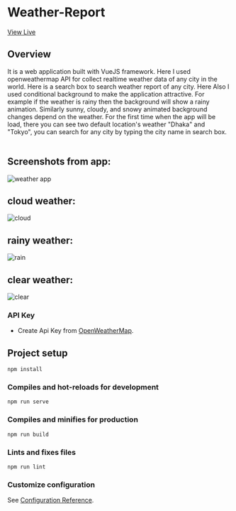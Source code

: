 # Weather-Report
[View Live](https://mursalinir.github.io/Weathear-Report/)
## Overview
It is a web application built with VueJS framework. Here I used openweathermap API for collect realtime weather data of any city in the world. Here is a search box to search weather report of any city. Here Also I used conditional background to make the application attractive. For example if the weather is rainy then the background will show a rainy animation. Similarly sunny, cloudy, and snowy animated background changes depend on the weather. For the first time when the app will be load, there you can see two default location's weather "Dhaka" and "Tokyo", you can search for any city by typing the city name in search box.
<br/>
<br/>
## Screenshots from app:
![weather app](https://user-images.githubusercontent.com/7901643/175764374-6611e6dc-5116-49a4-b9c9-96183d6a4582.gif)

## cloud weather:

![cloud](https://user-images.githubusercontent.com/7901643/175646031-7527769d-912a-4830-be95-1c37b4ce2fae.jpg)

## rainy weather:

![rain](https://user-images.githubusercontent.com/7901643/175646089-8e572bc7-7ff1-4295-9eba-107266116f0e.jpg)

## clear weather:

![clear](https://user-images.githubusercontent.com/7901643/175646230-0e84962a-2d0b-49db-99ab-11b265252e9b.jpg)

### API Key
- Create Api Key from [OpenWeatherMap](https://openweathermap.org). 



## Project setup
```
npm install
```

### Compiles and hot-reloads for development
```
npm run serve
```

### Compiles and minifies for production
```
npm run build
```

### Lints and fixes files
```
npm run lint
```

### Customize configuration
See [Configuration Reference](https://cli.vuejs.org/config/).
